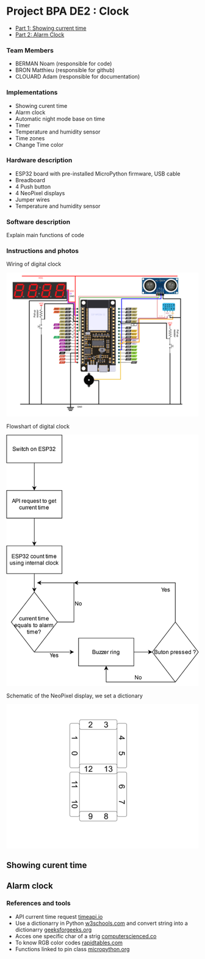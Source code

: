 # Project BPA DE2 : Clock

* [Part 1: Showing current time](#CurentTime)
* [Part 2: Alarm Clock](#AlarmClock)

### Team Members

* BERMAN Noam (responsible for code)
* BRON Matthieu (responsible for github)
* CLOUARD Adam (responsible for documentation)

### Implementations

* Showing curent time
* Alarm clock
* Automatic night mode base on time
* Timer
* Temperature and humidity sensor
* Time zones
* Change Time color

### Hardware description

* ESP32 board with pre-installed MicroPython firmware, USB cable
* Breadboard
* 4 Push button
* 4 NeoPixel displays
* Jumper wires
* Temperature and humidity sensor

### Software description
Explain main functions of code

### Instructions and photos
Wiring of digital clock

![schema_gpio](Pictures/schema_gpio.svg)

Flowshart of digital clock

![Flow_chart_digital_clock](Pictures/flowchart_digital_clock.drawio.svg)

Schematic of the NeoPixel display, we set a dictionary

![NeoPixel_schematic](Pictures/NeoPixel_schematics.svg)


<a name="CurentTime"></a>

## Showing curent time



<a name="AlarmClock"></a>

## Alarm clock




### References and tools

* API current time request [timeapi.io](https://timeapi.io/api/time/current/zone?timeZone=Europe/Prague)
* Use a dictionarry in Python [w3schools.com](https://www.w3schools.com/python/python_dictionaries_access.asp) and convert string into a dictionarry [geeksforgeeks.org](https://www.geeksforgeeks.org/python-convert-string-dictionary-to-dictionary/)
* Acces one specific char of a strig [computerscienced.co](https://computerscienced.co.uk/site/knowledge-base/how-do-i-get-the-first-letter-of-a-string-in-python/)
* To know RGB color codes [rapidtables.com](https://www.rapidtables.com/web/color/RGB_Color.html)
* Functions linked to pin class [micropython.org](https://docs.micropython.org/en/latest/library/machine.Pin.html)